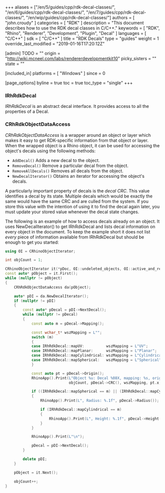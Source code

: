 +++
aliases = ["/en/5/guides/cpp/rdk-decal-classes/", "/en/6/guides/cpp/rdk-decal-classes/", "/en/7/guides/cpp/rdk-decal-classes/", "/en/wip/guides/cpp/rdk-decal-classes/"]
authors = [ "john.croudy" ]
categories = [ "RDK" ]
description = "This document describes how to use the RDK decal classes in C/C++."
keywords = [ "RDK", "Rhino", "Renderer", "Development", "Plugin", "Decal" ]
languages = [ "C/C++" ]
sdk = [ "C/C++" ]
title = "RDK Decals"
type = "guides"
weight = 1
override_last_modified = "2019-01-16T17:20:12Z"

[admin]
TODO = ""
origin = "http://wiki.mcneel.com/labs/rendererdevelopmentkit10"
picky_sisters = ""
state = ""

[included_in]
platforms = [ "Windows" ]
since = 0

[page_options]
byline = true
toc = true
toc_type = "single"
+++
### IRhRdkDecal
<a name="IRhRdkDecal"></a>
_IRhRdkDecal_ is an abstract decal interface. It provides access to all the properties of a Decal.

### CRhRdkObjectDataAccess
<a name="CRhRdkObjectDataAccess"></a>
_CRhRdkObjectDataAccess_ is a wrapper around an object or layer which makes it easy to get RDK-specific information from that object or layer. When the wrapped object is a Rhino object, it can be used for accessing the object's decals using the following methods:

* `AddDecal()` Adds a new decal to the object.
* `RemoveDecal()` Remove a particular decal from the object.
* `RemoveAllDecals()` Removes all decals from the object.
* `NewDecalIterator()` Obtains an iterator for accessing the object's decals.

A particularly important property of decals is the _decal CRC_. This value identifies a decal by its state. Multiple decals which would be exactly the same would have the same CRC and are culled from the system. If you store this value with the intention of using it to find the decal again later, you must update your stored value whenever the decal state changes.

The following is an example of how to access decals already on an object. It uses NewDecalIterator() to get IRhRdkDecal and lists decal information on every object in the document. To keep the example short it does not list _every_ piece of information available from IRhRdkDecal but should be enough to get you started:
```cpp
using OI = CRhinoObjectIterator;

int objCount = 1;

CRhinoObjectIterator it(*pDoc, OI::undeleted_objects, OI::active_and_reference_objects);
const auto* pObject = it.First();
while (nullptr != pObject)
{
	CRhRdkObjectDataAccess da(pObject);

	auto* pDI = da.NewDecalIterator();
	if (nullptr != pDI)
	{
		const auto* pDecal = pDI->NextDecal();
		while (nullptr != pDecal)
		{
			const auto m = pDecal->Mapping();

			const wchar_t* wszMapping = L"";
			switch (m)
			{
			case IRhRdkDecal::mapUV:          wszMapping = L"UV";          break;
			case IRhRdkDecal::mapPlanar:      wszMapping = L"Planar";      break;
			case IRhRdkDecal::mapCylindrical: wszMapping = L"Cylindrical"; break;
			case IRhRdkDecal::mapSpherical:   wszMapping = L"Spherical";   break;
			}

			const auto pt = pDecal->Origin();
			RhinoApp().Print(L"Object %u: Decal %08X, mapping: %s, origin: (%.1f, %.1f, %.1f)",
			                 objCount, pDecal->CRC(), wszMapping, pt.x, pt.y, pt.z);

			if ((IRhRdkDecal::mapSpherical == m) || (IRhRdkDecal::mapCylindrical == m))
			{
				RhinoApp().Print(L", Radius: %.1f", pDecal->Radius());

				if (IRhRdkDecal::mapCylindrical == m)
				{
					RhinoApp().Print(L", Height: %.1f", pDecal->Height());
				}
			}

			RhinoApp().Print(L"\n");

			pDecal = pDI->NextDecal();
		}

		delete pDI;
	}

	pObject = it.Next();

	objCount++;
}
```
